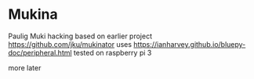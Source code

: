 # Mukina
Paulig Muki hacking based on earlier project
https://github.com/jku/mukinator
uses
https://ianharvey.github.io/bluepy-doc/peripheral.html
tested on raspberry pi 3

more later
